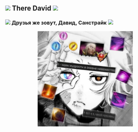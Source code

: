 ## ![](https://static.wikia.nocookie.net/dota2_gamepedia/images/1/16/Emoticon_Ranked_Top1.png/revision/latest?cb=20190130004827) There David ![](https://static.wikia.nocookie.net/dota2_gamepedia/images/1/16/Emoticon_Ranked_Top1.png/revision/latest?cb=20190130004827)
### ![](https://static.wikia.nocookie.net/dota2_gamepedia/images/6/67/Emoticon_observer_ward.gif/revision/latest?cb=20170506230840) Друзья же зовут, Давид, Санстрайк ![](https://static.wikia.nocookie.net/dota2_gamepedia/images/6/67/Emoticon_observer_ward.gif/revision/latest?cb=20170506230840)
<p align="center">
  <img src="/img/photo_2025-05-23_18-19-36.jpg" width="300">
</p>
<!--
**cobblepd/cobblepd** is a ✨ _special_ ✨ repository because its `README.md` (this file) appears on your GitHub profile.

Here are some ideas to get you started:

- 🔭 I’m currently working on ...
- 🌱 I’m currently learning ...
- 👯 I’m looking to collaborate on ...
- 🤔 I’m looking for help with ...
- 💬 Ask me about ...
- 📫 How to reach me: ...
- 😄 Pronouns: ...
- ⚡ Fun fact: ...
-->
